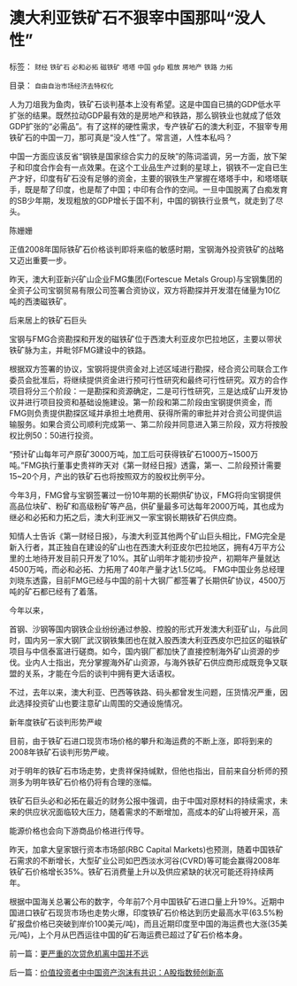 # 澳大利亚铁矿石不狠宰中国那叫“没人性”

标签： `财经` `铁矿石` `必和必拓` `磁铁矿` `塔塔` `中国` `gdp` `粗放` `房地产` `铁路` `力拓` 

目录： `自由自治市场经济去特权化`

人为刀俎我为鱼肉，铁矿石谈判基本上没有希望。这是中国自已搞的GDP低水平扩张的结果。既然拉动GDP最有效的是房地产和铁路，那么钢铁业也就成了低效GDP扩张的“必需品”。有了这样的硬性需求，专产铁矿石的澳大利亚，不狠宰专用铁矿石的中国一刀，那可真是“没人性”了。常言道，人性本私吗？



中国一方面应该反省“钢铁是国家综合实力的反映”的陈词滥调，另一方面，放下架子和印度合作会有一点效果。在这个工业品生产过剩的星球上，钢铁不一定自已生产才好，印度有矿石没有足够的资金，主要的钢铁生产掌握在塔塔手中，和塔塔联手，既是帮了印度，也是帮了中国；中印有合作的空间。一旦中国脱离了白痴发育的SB少年期，发现粗放的GDP增长于国不利，中国的钢铁行业景气，就走到了尽头。





陈姗姗



正值2008年国际铁矿石价格谈判即将来临的敏感时期，宝钢海外投资铁矿的战略又迈出重要一步。



昨天，澳大利亚新兴矿山企业FMG集团(Fortescue Metals
Group)与宝钢集团的全资子公司宝钢贸易有限公司签署合资协议，双方将勘探并开发潜在储量为10亿吨的西澳磁铁矿。



后来居上的铁矿石巨头



宝钢与FMG合资勘探和开发的磁铁矿位于西澳大利亚皮尔巴拉地区，主要以带状铁矿脉为主，并毗邻FMG建设中的铁路。



根据双方签署的协议，宝钢将提供资金对上述区域进行勘探，经合资公司联合工作委员会批准后，将继续提供资金进行预可行性研究和最终可行性研究。双方的合作项目将分三个阶段：一是勘探和资源确定，二是可行性研究，三是达成矿山开发协议并进行项目投资和基础设施建设。第一阶段和第二阶段由宝钢提供资金，而FMG则负责提供勘探区域并承担土地费用、获得所需的审批并对合资公司提供运输服务。如果合资公司顺利完成第一、第二阶段并同意进入第三阶段，双方将按股权比例50：50进行投资。



“预计矿山每年可产原矿3000万吨，加工后可获得铁矿石1000万~1500万吨。”FMG执行董事史贵祥昨天对《第一财经日报》透露，第一、二阶段预计需要15~20个月，产出的铁矿石也将按照双方的股权比例平分。



今年3月，FMG曾与宝钢签署过一份10年期的长期供矿协议，FMG将向宝钢提供高品位块矿、粉矿和高级粉矿等产品，供矿量最多可达每年2000万吨，其也成为继必和必拓和力拓之后，澳大利亚洲又一家宝钢长期铁矿石供应商。



知情人士告诉《第一财经日报》，与澳大利亚其他两个矿山巨头相比，FMG完全是新入行者，其正独自在建设的矿山也在西澳大利亚皮尔巴拉地区，拥有4万平方公里的土地待开发目前只开发了10%。其矿山明年才能初步投产，初期年产量就达4500万吨，而必和必拓、力拓用了40年产量才达1.5亿吨。
FMG中国业务总经理刘晓东透露，目前FMG已经与中国的前十大钢厂都签署了长期供矿协议，4500万吨的矿石都已经有了着落。



今年以来，

首钢、沙钢等国内钢铁企业纷纷通过参股、控股的形式开发澳大利亚矿山，与此同时，国内另一家大钢厂武汉钢铁集团也在就入股西澳大利亚西皮尔巴拉区的磁铁矿项目与中信泰富进行磋商。如今，国内钢厂都加快了直接控制海外矿山资源的步伐。业内人士指出，充分掌握海外矿山资源，与海外铁矿石供应商形成既竞争又联盟的关系，才能在今后的谈判中拥有更大话语权。



不过，去年以来，澳大利亚、巴西等铁路、码头都曾发生问题，压货情况严重，因此选择投资矿山也要注意矿山周围的交通设施情况。



新年度铁矿石谈判形势严峻



目前，由于铁矿石进口现货市场价格的攀升和海运费的不断上涨，即将到来的2008年铁矿石谈判形势严峻。



对于明年的铁矿石市场走势，史贵祥保持缄默，但他也指出，目前来自分析师的预测多为明年铁矿石价格仍将有合理的涨幅。



铁矿石巨头必和必拓在最近的财务公报中强调，由于中国对原材料的持续需求，未来的供应状况面临较大压力，随着需求的不断增加，高成本的矿山将被开采，高

能源价格也会向下游商品价格进行传导。



昨天，加拿大皇家银行资本市场部(RBC Capital
Markets)也预测，随着中国铁矿石需求的不断增长，大型矿业公司如巴西淡水河谷(CVRD)等可能会赢得2008年铁矿石价格增长35%。铁矿石消费量上升以及供应紧缺的状况可能还将持续两年。



根据中国海关总署公布的数字，今年前7个月中国铁矿石进口量上升19%。近期中国进口铁矿石现货市场也走势火爆，印度铁矿石价格达到历史最高水平(63.5%粉矿报盘价格已突破到岸价100美元/吨)，而且近期印度至中国的海运费也大涨(35美元/吨)，上个月从巴西运往中国的矿石海运费已超过了矿石价格本身。

前一篇：[更严重的次贷危机离中国并不远](../../../2007/8/29/更严重的次贷危机离中国并不远.md)

后一篇：[价值投资者中中国资产泡沫有共识：A股指数频创新高](../../../2007/8/29/价值投资者中中国资产泡沫有共识：A股指数频创新高.md)